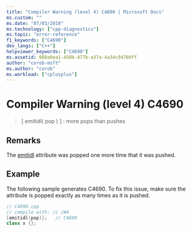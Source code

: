 ```yaml
---
title: "Compiler Warning (level 4) C4690 | Microsoft Docs"
ms.custom: ""
ms.date: "07/03/2018"
ms.technology: ["cpp-diagnostics"]
ms.topic: "error-reference"
f1_keywords: ["C4690"]
dev_langs: ["C++"]
helpviewer_keywords: ["C4690"]
ms.assetid: 080a0ea1-458b-477b-a37a-4a34c94709ff
author: "corob-msft"
ms.author: "corob"
ms.workload: ["cplusplus"]
---
```

# Compiler Warning (level 4) C4690

> \[ emitidl( pop ) ] : more pops than pushes

## Remarks

The [emitidl](../../windows/emitidl.md) attribute was popped one more time that it was pushed.

## Example

The following sample generates C4690. To fix this issue, make sure the attribute is popped exactly as many times as it is pushed.

```cpp
// C4690.cpp
// compile with: /c /W4
[emitidl(pop)];   // C4690
class x {};
```
